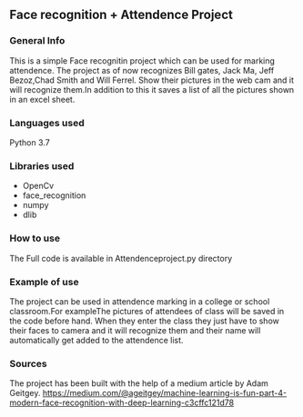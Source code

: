 ## Face recognition + Attendence Project
 ### General Info
 This is a simple Face recognitin project which can be used for marking attendence. The project as of now recognizes Bill gates, Jack Ma, Jeff Bezoz,Chad Smith and Will Ferrel.
 Show their pictures in the web cam and it will recognize them.In addition to this it saves a list of all the pictures shown in an excel sheet.
 ### Languages used
 Python 3.7
 ### Libraries used
 * OpenCv
 * face_recognition 
 * numpy 
 * dlib
 ### How to use
 The Full code is available in Attendenceproject.py directory
 ### Example of use
 The project can be used in attendence marking in a college or school classroom.For exampleThe pictures of attendees of class will be saved in the code before hand. When they 
 enter the class they just have to show their faces to camera and it will recognize them and their name will automatically get added to the attendence list.
 ### Sources
 The project has been built with the help of a medium article by Adam Geitgey. 
 https://medium.com/@ageitgey/machine-learning-is-fun-part-4-modern-face-recognition-with-deep-learning-c3cffc121d78 
 
 
